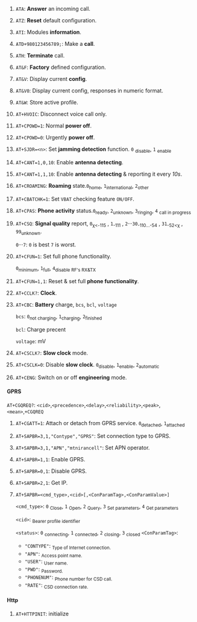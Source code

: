 

1. `ATA`: **Answer** an incoming call.

2. `ATZ`: **Reset** default configuration.

3. `ATI`: Modules **information**.

4. `ATD+980123456789;`: Make a **call**.

5. `ATH`: **Terminate** call.

6. `AT&F`: **Factory** defined configuration.

7. `AT&V`: Display current **config**.

8. `AT&V0`: Display current config, responses in numeric format.

9. `AT&W`: Store active profile.

10. `AT+HVOIC`: Disconnect voice call only.

11. `AT+CPOWD=1`: Normal **power off**.

12. `AT+CPOWD=0`: Urgently **power off**.

13. `AT+SJDR=<n>`: Set **jamming detection** function. `0` <sub>disable</sub>,  `1` <sub>enable</sub>

14. `AT+CANT=1,0,10`: Enable **antenna detecting**.

15. `AT+CANT=1,1,10`: Enable **antenna detecting** & reporting it every *10s*.

16. `AT+CROAMING`: **Roaming** state.`0`<sub>home</sub>, `1`<sub>international</sub>, `2`<sub>other</sub>

17. `AT+CBATCHK=1`: Set `VBAT` checking feature `ON/OFF`.

18. `AT+CPAS`: **Phone activity** status.`0`<sub>ready</sub>, `2`<sub>unknown</sub>, `3`<sub>ringing</sub>, `4` <sub>call in progress</sub>

19. `AT+CSQ`: **Signal quality** report,
    `0`<sub>&chi;&lt;-115</sub> , `1`<sub>-111</sub> , `2`&middot;&middot;&middot;`30`<sub>-110...-54</sub> , `31`<sub>-52&lt;&chi;</sub>  ,  `99`<sub>unknown</sub>.

    `0`&middot;&middot;&middot;`7`: `0` is best `7` is worst.

20. `AT+CFUN=1`: Set full phone functionality.

    `0`<sub>minimum</sub>, `1`<sub>full</sub>, `4`<sub>disable RF's RX&TX</sub>

21. `AT+CFUN=1,1`: Reset & set full **phone functionality**.

22. `AT+CCLK?`: **Clock**.

23. `AT+CBC`: **Battery** charge, `bcs`, `bcl`, `voltage`

    `bcs`: `0`<sub>not charging</sub>, `1`<sub>charging</sub>, `2`<sub>finished</sub>

    `bcl`: Charge precent

    `voltage`: mV

24. `AT+CSCLK?`: **Slow clock** mode.

25. `AT+CSCLK=0`: Disable **slow clock**. `0`<sub>disable</sub>, `1`<sub>enable</sub>, `2`<sub>automatic</sub>

26. `AT+CENG`: Switch on or off **engineering** mode.



#### GPRS

`AT+CGQREQ?`: `<cid>`,`<precedence>`,`<delay>`,`<reliability>`,`<peak>`,`<mean>`,`+CGQREQ`

1. `AT+CGATT=1`: Attach or detach from GPRS service. `0`<sub>detached</sub>, `1`<sub>attached</sub>

1. `AT+SAPBR=3,1,"Contype","GPRS"`: Set connection type to GPRS.

1. `AT+SAPBR=3,1,"APN","mtnirancell"`: Set APN operator.

1. `AT+SAPBR=1,1`: Enable GPRS.

1. `AT+SAPBR=0,1`: Disable GPRS.

1. `AT+SAPBR=2,1`: Get IP.

1. `AT+SAPBR=<cmd_type>,<cid>[,<ConParamTag>,<ConParamValue>]`

   `<cmd_type>`: `0` <sub>Close</sub>, `1` <sub>Open</sub>, `2` <sub>Query</sub>, `3` <sub>Set parameters</sub>, `4` <sub>Get parameters</sub>

   `<cid>`: <sub>Bearer profile identifier</sub>

   `<status>`:  `0` <sub>connecting</sub>, `1` <sub>connected</sub>, `2` <sub>closing</sub>, `3` <sub>closed</sub>
   `<ConParamTag>`: 
   
   + `"CONTYPE"`: <sub>Type of Internet connection.</sub>
   + `"APN"`: <sub>Access point name.</sub>
   + `"USER"`: <sub>User name.</sub>
   + `"PWD"`: <sub>Password.</sub>
   + `"PHONENUM"`: <sub>Phone number for CSD call.</sub>
   + `"RATE"`: <sub>CSD connection rate.</sub>

#### Http

1. `AT+HTTPINIT`: initialize
